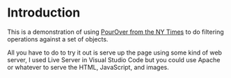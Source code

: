 # Introduction

This is a demonstration of using [PourOver from the NY Times](http://nytimes.github.io/pourover/) to do filtering operations against a set of objects.

All you have to do to try it out is serve up the page using some kind of web server, I used Live Server in Visual Studio Code but you could use Apache or whatever to serve the HTML, JavaScript, and images.
